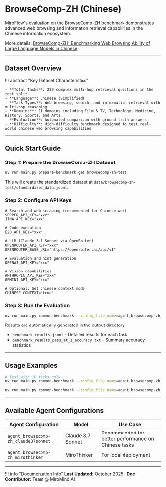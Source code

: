 # BrowseComp-ZH (Chinese)

MiroFlow's evaluation on the BrowseComp-ZH benchmark demonstrates advanced web browsing and information retrieval capabilities in the Chinese information ecosystem.

More details: [BrowseComp-ZH: Benchmarking Web Browsing Ability of Large Language Models in Chinese](https://github.com/PALIN2018/BrowseComp-ZH)

---

## Dataset Overview

!!! abstract "Key Dataset Characteristics"

    - **Total Tasks**: 289 complex multi-hop retrieval questions in the test split
    - **Language**: Chinese (Simplified)
    - **Task Types**: Web browsing, search, and information retrieval with multi-hop reasoning
    - **Domains**: 11 domains including Film & TV, Technology, Medicine, History, Sports, and Arts
    - **Evaluation**: Automated comparison with ground truth answers
    - **Difficulty**: High-difficulty benchmark designed to test real-world Chinese web browsing capabilities

---

## Quick Start Guide

### Step 1: Prepare the BrowseComp-ZH Dataset

```bash title="Download BrowseComp-ZH Dataset"
uv run main.py prepare-benchmark get browsecomp-zh-test
```

This will create the standardized dataset at `data/browsecomp-zh-test/standardized_data.jsonl`.

### Step 2: Configure API Keys

```env title=".env Configuration"
# Search and web scraping (recommended for Chinese web)
SERPER_API_KEY="xxx"
JINA_API_KEY="xxx"

# Code execution
E2B_API_KEY="xxx"

# LLM (Claude 3.7 Sonnet via OpenRouter)
OPENROUTER_API_KEY="xxx"
OPENROUTER_BASE_URL="https://openrouter.ai/api/v1"

# Evaluation and hint generation
OPENAI_API_KEY="xxx"

# Vision capabilities
ANTHROPIC_API_KEY="xxx"
GEMINI_API_KEY="xxx"

# Optional: Set Chinese context mode
CHINESE_CONTEXT="true"
```

### Step 3: Run the Evaluation

```bash title="Run BrowseComp-ZH Evaluation"
uv run main.py common-benchmark --config_file_name=agent_browsecomp-zh_claude37sonnet output_dir="logs/browsecomp-zh/$(date +"%Y%m%d_%H%M")"
```

Results are automatically generated in the output directory:
- `benchmark_results.jsonl` - Detailed results for each task
- `benchmark_results_pass_at_1_accuracy.txt` - Summary accuracy statistics

---

## Usage Examples

```bash title="Limited Task Testing"
# Test with 10 tasks only
uv run main.py common-benchmark --config_file_name=agent_browsecomp-zh_claude37sonnet benchmark.execution.max_tasks=10 output_dir="logs/browsecomp-zh/$(date +"%Y%m%d_%H%M")"
```

```bash title="Using MiroThinker Model"
uv run main.py common-benchmark --config_file_name=agent_browsecomp-zh_mirothinker output_dir="logs/browsecomp-zh/$(date +"%Y%m%d_%H%M")"
```

---

## Available Agent Configurations

| Agent Configuration | Model | Use Case |
|-------------------|-------|----------|
| `agent_browsecomp-zh_claude37sonnet` | Claude 3.7 Sonnet | Recommended for better performance on Chinese tasks |
| `agent_browsecomp-zh_mirothinker` | MiroThinker | For local deployment |

---

!!! info "Documentation Info"
    **Last Updated:** October 2025 · **Doc Contributor:** Team @ MiroMind AI


